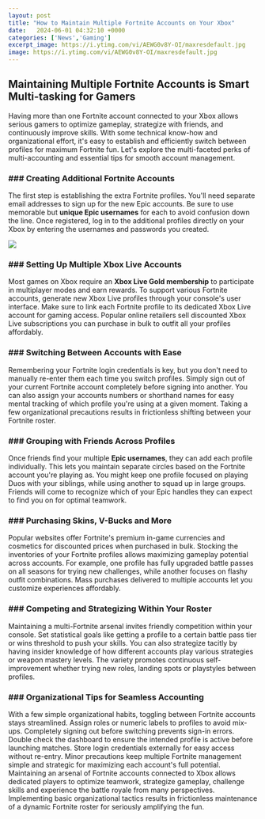 ```yaml
---
layout: post
title: "How to Maintain Multiple Fortnite Accounts on Your Xbox"
date:   2024-06-01 04:32:10 +0000
categories: ['News','Gaming']
excerpt_image: https://i.ytimg.com/vi/AEWG0v8Y-OI/maxresdefault.jpg
image: https://i.ytimg.com/vi/AEWG0v8Y-OI/maxresdefault.jpg
---
```


## Maintaining Multiple Fortnite Accounts is Smart Multi-tasking for Gamers
Having more than one Fortnite account connected to your Xbox allows serious gamers to optimize gameplay, strategize with friends, and continuously improve skills. With some technical know-how and organizational effort, it's easy to establish and efficiently switch between profiles for maximum Fortnite fun. Let's explore the multi-faceted perks of multi-accounting and essential tips for smooth account management.
### ### Creating Additional Fortnite Accounts
The first step is establishing the extra Fortnite profiles. You'll need separate email addresses to sign up for the new Epic accounts. Be sure to use memorable but **unique Epic usernames** for each to avoid confusion down the line. Once registered, log in to the additional profiles directly on your Xbox by entering the usernames and passwords you created.

![](https://fortniteinsider.com/wp-content/uploads/2018/09/Fortnite2FtempUpload2FBR05_News_Featured_16_9_Sub-Region-Matchmaking-1920x1080-f2f73a3020b9fd7c626eb6613d4a5396845850c3.jpg)
### ### Setting Up Multiple Xbox Live Accounts 
Most games on Xbox require an **Xbox Live Gold membership** to participate in multiplayer modes and earn rewards. To support various Fortnite accounts, generate new Xbox Live profiles through your console's user interface. Make sure to link each Fortnite profile to its dedicated Xbox Live account for gaming access. Popular online retailers sell discounted Xbox Live subscriptions you can purchase in bulk to outfit all your profiles affordably. 
### ### Switching Between Accounts with Ease
Remembering your Fortnite login credentials is key, but you don't need to manually re-enter them each time you switch profiles. Simply sign out of your current Fortnite account completely before signing into another. You can also assign your accounts numbers or shorthand names for easy mental tracking of which profile you're using at a given moment. Taking a few organizational precautions results in frictionless shifting between your Fortnite roster.
### ### Grouping with Friends Across Profiles 
Once friends find your multiple **Epic usernames**, they can add each profile individually. This lets you maintain separate circles based on the Fortnite account you're playing as. You might keep one profile focused on playing Duos with your siblings, while using another to squad up in large groups. Friends will come to recognize which of your Epic handles they can expect to find you on for optimal teamwork.
### ### Purchasing Skins, V-Bucks and More
Popular websites offer Fortnite's premium in-game currencies and cosmetics for discounted prices when purchased in bulk. Stocking the inventories of your Fortnite profiles allows maximizing gameplay potential across accounts. For example, one profile has fully upgraded battle passes on all seasons for trying new challenges, while another focuses on flashy outfit combinations. Mass purchases delivered to multiple accounts let you customize experiences affordably. 
### ### Competing and Strategizing Within Your Roster 
Maintaining a multi-Fortnite arsenal invites friendly competition within your console. Set statistical goals like getting a profile to a certain battle pass tier or wins threshold to push your skills. You can also strategize tacitly by having insider knowledge of how different accounts play various strategies or weapon mastery levels. The variety promotes continuous self-improvement whether trying new roles, landing spots or playstyles between profiles. 
### ### Organizational Tips for Seamless Accounting 
With a few simple organizational habits, toggling between Fortnite accounts stays streamlined. Assign roles or numeric labels to profiles to avoid mix-ups. Completely signing out before switching prevents sign-in errors. Double check the dashboard to ensure the intended profile is active before launching matches. Store login credentials externally for easy access without re-entry. Minor precautions keep multiple Fortnite management simple and strategic for maximizing each account's full potential.
Maintaining an arsenal of Fortnite accounts connected to Xbox allows dedicated players to optimize teamwork, strategize gameplay, challenge skills and experience the battle royale from many perspectives. Implementing basic organizational tactics results in frictionless maintenance of a dynamic Fortnite roster for seriously amplifying the fun.